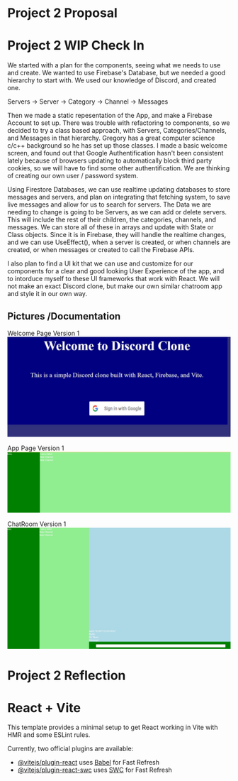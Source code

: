 # Project 2 Proposal

# Project 2 WIP Check In

We started with a plan for the components, seeing what we needs to use and create. We wanted to use Firebase's Database, but we needed a good hierarchy to start with. We used our knowledge of Discord, and created one. 

Servers -> Server
                -> Category -> Channel
                                     -> Messages

Then we made a static repesentation of the App, and make a Firebase Account to set up. There was trouble with refactoring to components, so we decided to try a class based approach, with Servers, Categories/Channels, and Messages in that hierarchy. Gregory has a great computer science c/c++ background so he has set up those classes. I made a basic welcome screen, and found out that Google Authentification hasn't been consistent lately because of browsers updating to automatically block third party cookies, so we will have to find some other authentification. We are thinking of creating our own user / password system. 

Using Firestore Databases, we can use realtime updating databases to store messages and servers, and plan on integrating that fetching system, to save live messages and allow for us to search for servers. The Data we are needing to change is going to be Servers, as we can add or delete servers. This will include the rest of their children, the categories, channels, and messages. We can store all of these in arrays and update with State or Class objects. Since it is in Firebase, they will handle the realtime changes, and we can use UseEffect(), when a server is created, or when channels are created, or when messages or created to call the Firebase APIs.

I also plan to find a UI kit that we can use and customize for our components for a clear and good looking User Experience of the app, and to intorduce myself to these UI frameworks that work with React. We will not make an exact Discord clone, but make our own similar chatroom app and style it in our own way. 

## Pictures /Documentation
Welcome Page Version 1
![Welcome 1](public/Progress-Images/WelcomeV1.jpg)

App Page Version 1
![App 1](public/Progress-Images/AppV1.jpg)

ChatRoom Version 1
![Chat 1](public/Progress-Images/ChatV1.jpg)

# Project 2 Reflection

# React + Vite

This template provides a minimal setup to get React working in Vite with HMR and some ESLint rules.

Currently, two official plugins are available:

- [@vitejs/plugin-react](https://github.com/vitejs/vite-plugin-react/blob/main/packages/plugin-react/README.md) uses [Babel](https://babeljs.io/) for Fast Refresh
- [@vitejs/plugin-react-swc](https://github.com/vitejs/vite-plugin-react-swc) uses [SWC](https://swc.rs/) for Fast Refresh
